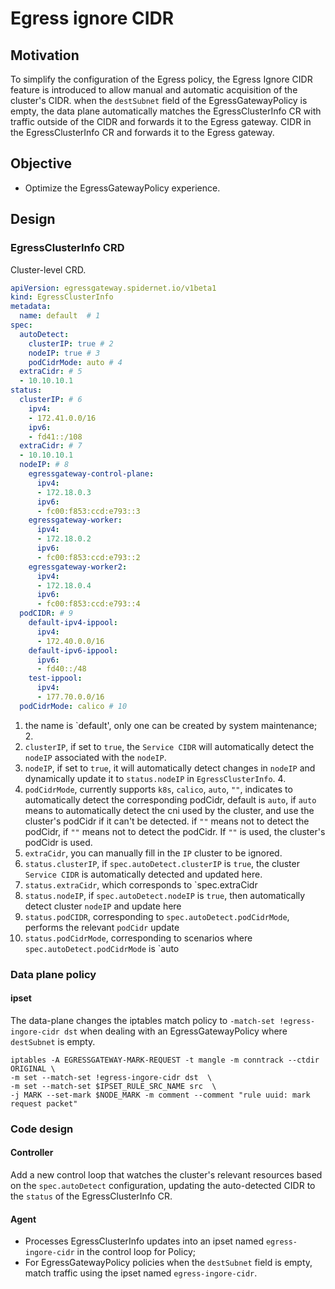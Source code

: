 # Egress ignore CIDR

## Motivation

To simplify the configuration of the Egress policy, the Egress Ignore CIDR feature is introduced to allow manual and automatic acquisition of the cluster's CIDR. when the `destSubnet` field of the EgressGatewayPolicy is empty, the data plane automatically matches the EgressClusterInfo CR with traffic outside of the CIDR and forwards it to the Egress gateway. CIDR in the EgressClusterInfo CR and forwards it to the Egress gateway.

## Objective

* Optimize the EgressGatewayPolicy experience.

## Design

### EgressClusterInfo CRD

Cluster-level CRD.

```yaml
apiVersion: egressgateway.spidernet.io/v1beta1
kind: EgressClusterInfo
metadata:
  name: default  # 1
spec:
  autoDetect:
    clusterIP: true # 2
    nodeIP: true # 3
    podCidrMode: auto # 4
  extraCidr: # 5
  - 10.10.10.1
status:
  clusterIP: # 6
    ipv4:
    - 172.41.0.0/16
    ipv6:
    - fd41::/108
  extraCidr: # 7
  - 10.10.10.1
  nodeIP: # 8
    egressgateway-control-plane:
      ipv4:
      - 172.18.0.3
      ipv6:
      - fc00:f853:ccd:e793::3
    egressgateway-worker:
      ipv4:
      - 172.18.0.2
      ipv6:
      - fc00:f853:ccd:e793::2
    egressgateway-worker2:
      ipv4:
      - 172.18.0.4
      ipv6:
      - fc00:f853:ccd:e793::4
  podCIDR: # 9
    default-ipv4-ippool:
      ipv4:
      - 172.40.0.0/16
    default-ipv6-ippool:
      ipv6:
      - fd40::/48
    test-ippool:
      ipv4:
      - 177.70.0.0/16
  podCidrMode: calico # 10
```

1. the name is `default', only one can be created by system maintenance; 2.
2. `clusterIP`, if set to `true`, the `Service CIDR` will automatically detect the `nodeIP` associated with the `nodeIP`.
3. `nodeIP`, if set to `true`, it will automatically detect changes in `nodeIP` and dynamically update it to `status.nodeIP` in `EgressClusterInfo`. 4.
4. `podCidrMode`, currently supports `k8s`, `calico`, `auto`, `""`, indicates to automatically detect the corresponding podCidr, default is `auto`, if `auto` means to automatically detect the cni used by the cluster, and use the cluster's podCidr if it can't be detected. if `""` means not to detect the podCidr, if `""` means not to detect the podCidr. If `""` is used, the cluster's podCidr is used.
5. `extraCidr`, you can manually fill in the `IP` cluster to be ignored.
6. `status.clusterIP`, if `spec.autoDetect.clusterIP` is `true`, the cluster `Service CIDR` is automatically detected and updated here.
7. `status.extraCidr`, which corresponds to `spec.extraCidr
8. `status.nodeIP`, if `spec.autoDetect.nodeIP` is `true`, then automatically detect cluster `nodeIP` and update here
9. `status.podCIDR`, corresponding to `spec.autoDetect.podCidrMode`, performs the relevant `podCidr` update
10. `status.podCidrMode`, corresponding to scenarios where `spec.autoDetect.podCidrMode` is `auto

### Data plane policy

#### ipset

The data-plane changes the iptables match policy to `-match-set !egress-ingore-cidr dst` when dealing with an EgressGatewayPolicy where `destSubnet` is empty.

```shell
iptables -A EGRESSGATEWAY-MARK-REQUEST -t mangle -m conntrack --ctdir ORIGINAL \
-m set --match-set !egress-ingore-cidr dst  \
-m set --match-set $IPSET_RULE_SRC_NAME src  \
-j MARK --set-mark $NODE_MARK -m comment --comment "rule uuid: mark request packet"
```

### Code design

#### Controller

Add a new control loop that watches the cluster's relevant resources based on the `spec.autoDetect` configuration, updating the auto-detected CIDR to the `status` of the EgressClusterInfo CR.

#### Agent

* Processes EgressClusterInfo updates into an ipset named `egress-ingore-cidr` in the control loop for Policy;
* For EgressGatewayPolicy policies when the `destSubnet` field is empty, match traffic using the ipset named `egress-ingore-cidr`.
